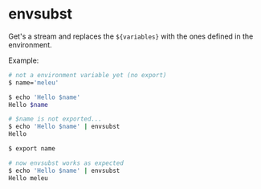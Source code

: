 # envsubst

Get's a stream and replaces the `${variables}` with the ones defined in the environment.

Example:
```bash
# not a environment variable yet (no export)
$ name='meleu'

$ echo 'Hello $name'
Hello $name

# $name is not exported...
$ echo 'Hello $name' | envsubst
Hello 

$ export name

# now envsubst works as expected
$ echo 'Hello $name' | envsubst
Hello meleu
```

